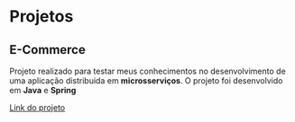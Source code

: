 <h1>Projetos</h1>

<h2>E-Commerce</h2>
<p>Projeto realizado para testar meus conhecimentos no desenvolvimento de uma aplicação distribuida em <b>microsserviços</b>. O projeto foi desenvolvido em <b>Java</b> e <b>Spring</b></p>
<a href="https://github.com/user/repo/blob/branch/other_file.md](https://github.com/ThiagoWlian/ecommerce-all-ms">Link do projeto</a>
